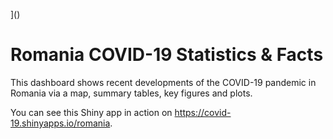 [](https://img.shields.io/github/downloads/alexdum/covid19-romania/total.svg)]()

# Romania COVID-19 Statistics & Facts 

This dashboard shows recent developments of the COVID-19 pandemic in Romania via a map, summary tables, key figures and plots.

You can see this Shiny app in action on https://covid-19.shinyapps.io/romania.
